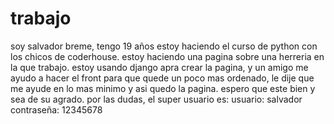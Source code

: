 # trabajo
soy salvador breme, tengo 19 años estoy haciendo el curso de python con los chicos de coderhouse.
estoy haciendo una pagina sobre una herreria en la que trabajo.
estoy usando django apra crear la pagina, y un amigo me ayudo a hacer el front para que quede un poco mas ordenado, le dije que me ayude en lo mas minimo y asi quedo la pagina.
espero que este bien y sea de su agrado.
por las dudas, el super usuario es:
usuario: salvador
contraseña: 12345678